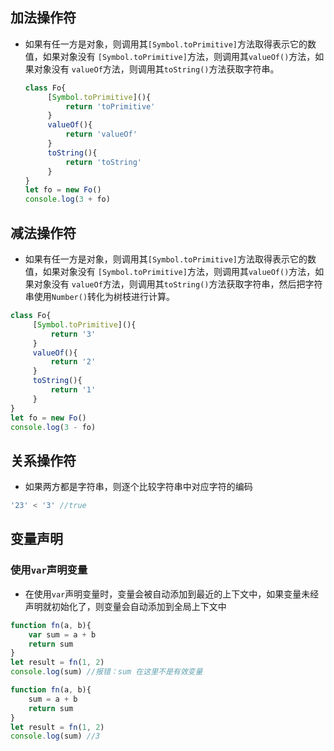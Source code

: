 ## 加法操作符

+ 如果有任一方是对象，则调用其```[Symbol.toPrimitive]```方法取得表示它的数值，如果对象没有 ```[Symbol.toPrimitive]```方法，则调用其```valueOf()```方法，如果对象没有 ```valueOf```方法，则调用其```toString()```方法获取字符串。

  ```js
  class Fo{
       [Symbol.toPrimitive](){
           return 'toPrimitive'
       }
       valueOf(){
           return 'valueOf'
       }
       toString(){
           return 'toString'
       }
  }
  let fo = new Fo()
  console.log(3 + fo)
  ```

  

## 减法操作符

+ 如果有任一方是对象，则调用其```[Symbol.toPrimitive]```方法取得表示它的数值，如果对象没有 ```[Symbol.toPrimitive]```方法，则调用其```valueOf()```方法，如果对象没有 ```valueOf```方法，则调用其```toString()```方法获取字符串，然后把字符串使用```Number()```转化为树枝进行计算。

```js
class Fo{
     [Symbol.toPrimitive](){
         return '3'
     }
     valueOf(){
         return '2'
     }
     toString(){
         return '1'
     }
}
let fo = new Fo()
console.log(3 - fo)

```



## 关系操作符

+ 如果两方都是字符串，则逐个比较字符串中对应字符的编码

```js
'23' < '3' //true
```



## 变量声明

### 使用```var```声明变量

+ 在使用```var```声明变量时，变量会被自动添加到最近的上下文中，如果变量未经声明就初始化了，则变量会自动添加到全局上下文中

```js
function fn(a, b){
	var sum = a + b
	return sum
}
let result = fn(1, 2)
console.log(sum) //报错：sum 在这里不是有效变量
```

```js
function fn(a, b){
	sum = a + b
	return sum
}
let result = fn(1, 2)
console.log(sum) //3
```

